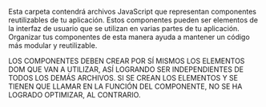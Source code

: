 Esta carpeta contendrá archivos JavaScript que representan componentes reutilizables de tu aplicación. Estos componentes pueden ser elementos de la interfaz de usuario que se utilizan en varias partes de tu aplicación. Organizar tus componentes de esta manera ayuda a mantener un código más modular y reutilizable.

LOS COMPONENTES DEBEN CREAR POR SÍ MISMOS LOS ELEMENTOS DOM QUE VAN A UTILIZAR, ASÍ LOGRANDO SER INDEPENDIENTES DE TODOS LOS DEMÁS ARCHIVOS. SI SE CREAN LOS ELEMENTOS Y SE TIENEN QUE LLAMAR EN LA FUNCIÓN DEL COMPONENTE, NO SE HA LOGRADO OPTIMIZAR, AL CONTRARIO.